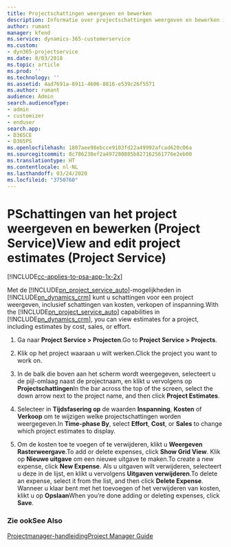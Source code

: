 ```yaml
---
title: Projectschattingen weergeven en bewerken
description: Informatie over projectschattingen weergeven en bewerken in Project Service
author: rumant
manager: kfend
ms.service: dynamics-365-customerservice
ms.custom:
- dyn365-projectservice
ms.date: 8/03/2018
ms.topic: article
ms.prod: ''
ms.technology: ''
ms.assetid: 4ad7691a-8911-4606-8816-e539c26f5571
ms.author: rumant
audience: Admin
search.audienceType:
- admin
- customizer
- enduser
search.app:
- D365CE
- D365PS
ms.openlocfilehash: 1807aee98ebcce9103fd22a49992afcad620c06a
ms.sourcegitcommit: 8c786230ef2a497280885b827162561776e2eb00
ms.translationtype: HT
ms.contentlocale: nl-NL
ms.lasthandoff: 03/24/2020
ms.locfileid: "3750760"
---
```

# <a name="view-and-edit-project-estimates-project-service"></a><span data-ttu-id="65382-103">PSchattingen van het project weergeven en bewerken (Project Service)</span><span class="sxs-lookup"><span data-stu-id="65382-103">View and edit project estimates (Project Service)</span></span>

[!INCLUDE[cc-applies-to-psa-app-1x-2x](../includes/cc-applies-to-psa-app-1x-2x.md)]

<span data-ttu-id="65382-104">Met de [!INCLUDE[pn_project_service_auto](../includes/pn-project-service-auto.md)]-mogelijkheden in [!INCLUDE[pn_dynamics_crm](../includes/pn-dynamics-crm.md)] kunt u schattingen voor een project weergeven, inclusief schattingen van kosten, verkopen of inspanning.</span><span class="sxs-lookup"><span data-stu-id="65382-104">With the [!INCLUDE[pn_project_service_auto](../includes/pn-project-service-auto.md)] capabilities in [!INCLUDE[pn_dynamics_crm](../includes/pn-dynamics-crm.md)], you can view estimates for a project, including estimates by cost, sales, or effort.</span></span>  
  
1.  <span data-ttu-id="65382-105">Ga naar **Project Service > Projecten**.</span><span class="sxs-lookup"><span data-stu-id="65382-105">Go to **Project Service > Projects**.</span></span>  
  
2.  <span data-ttu-id="65382-106">Klik op het project waaraan u wilt werken.</span><span class="sxs-lookup"><span data-stu-id="65382-106">Click the project you want to work on.</span></span>  
  
3.  <span data-ttu-id="65382-107">In de balk die boven aan het scherm wordt weergegeven, selecteert u de pijl-omlaag naast de projectnaam, en klikt u vervolgens op **Projectschattingen**</span><span class="sxs-lookup"><span data-stu-id="65382-107">In the bar across the top of the screen, select the down arrow next to the project name, and then click **Project Estimates**.</span></span>  
  
4.  <span data-ttu-id="65382-108">Selecteer in **Tijdsfasering op** de waarden **Inspanning**, **Kosten** of **Verkoop** om te wijzigen welke projectschattingen worden weergegeven.</span><span class="sxs-lookup"><span data-stu-id="65382-108">In **Time-phase By**, select **Effort**, **Cost**, or **Sales** to change which project estimates to display.</span></span>  
  
5.  <span data-ttu-id="65382-109">Om de kosten toe te voegen of te verwijderen, klikt u **Weergeven Rasterweergave**.</span><span class="sxs-lookup"><span data-stu-id="65382-109">To add or delete expenses, click **Show Grid View**.</span></span> <span data-ttu-id="65382-110">Klik op **Nieuwe uitgave** om een nieuwe uitgave te maken.</span><span class="sxs-lookup"><span data-stu-id="65382-110">To create a new expense, click **New Expense**.</span></span> <span data-ttu-id="65382-111">Als u uitgaven wilt verwijderen, selecteert u deze in de lijst, en klikt u vervolgens **Uitgaven verwijderen**.</span><span class="sxs-lookup"><span data-stu-id="65382-111">To delete an expense, select it from the list, and then click **Delete Expense**.</span></span> <span data-ttu-id="65382-112">Wanneer u klaar bent met het toevoegen of het verwijderen van kosten, klikt u op **Opslaan**</span><span class="sxs-lookup"><span data-stu-id="65382-112">When you’re done adding or deleting expenses, click **Save**.</span></span>  
  
### <a name="see-also"></a><span data-ttu-id="65382-113">Zie ook</span><span class="sxs-lookup"><span data-stu-id="65382-113">See Also</span></span>  
 [<span data-ttu-id="65382-114">Projectmanager-handleiding</span><span class="sxs-lookup"><span data-stu-id="65382-114">Project Manager Guide</span></span>](../project-service/project-manager-guide.md)
